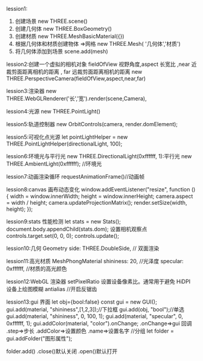 lession1:

1. 创建场景 new THREE.scene()
2. 创建几何体 new THREE.BoxGeometry()
3. 创建材质 new THREE.MeshBasicMaterial({})
4. 根据几何体和材质创建物体 =>网格 new THREE.Mesh(
   '几何体','材质')
5. 将几何体添加到场景 scene.add(mesh)

lession2:创建一个虚拟的相机对象 fieldOfView 视野角度,aspect 长宽比 ,near 近裁剪面距离相机的距离 , far 远裁剪面距离相机的距离
new THREE.PerspectiveCamera(fieldOfView,aspect,near,far)

lession3:渲染器
new THREE.WebGLRenderer('长','宽').render(scene,Camera),

lession4:光源
new THREE.PointLight()

<!-- color -（可选）一个表示颜色的 Color 的实例、字符串或数字，默认为一个白色（0xffffff）的 Color 对象。
intensity -（可选）光照强度。默认值为 1。
distance - 光源照射的最大距离。默认值为 0（无限远）。
decay - 沿着光照距离的衰退量。默认值为 2。 -->

lession5:轨道控制器
new OrbitControls(camera, render.domElement);

lession5:可视化点光源
let pointLightHelper = new THREE.PointLightHelper(directionalLight, 100);

lession6:环境光与平行光
new THREE.DirectionalLight(0xffffff, 1):平行光
new THREE.AmbientLight(0xffffff); //环境光

lession7:动画渲染循环
requestAnimationFrame()//动画帧

<!-- mesh.rotation动画 -->

lession8:canvas 画布动态变化
window.addEventListener("resize", function () {
width = window.innerWidth;
height = window.innerHeight;
camera.aspect = width / height;
camera.updateProjectionMatrix();
render.setSize(width, height);
});

lession9:stats 性能检测
let stats = new Stats();
document.body.appendChild(stats.dom);
设置相机观察点
controls.target.set(0, 0, 0);
controls.update();

lession10:几何 Geometry
side: THREE.DoubleSide, // 双面渲染

lession11:高光材质 MeshPhongMaterial
shininess: 20, //光泽度
specular: 0xffffff, //材质的高光颜色

lession12:WebGL 渲染器
setPixelRatio 设置设备像素比。通常用于避免 HiDPI 设备上绘图模糊
antialias //开启反锯齿

lession13:gui 界面
let obj={bool:false}
const gui = new GUI();
gui.add(material, "shininess",[1,2,3]);//下拉框
gui.add(obj, "bool");//单选
gui.add(material, "shininess", 0, 100, 1);
gui.add(material, "specular", 0, 0xffffff, 1);
gui.addColor(material, "color").onChange;
.onChange=>gui 回调
.step=>步长
.addColor=>设置颜色
.name=>设置名字
//分组
 let folder = gui.addFolder("图形属性");

 folder.add()
 .close()默认关闭
 .open()默认打开


 